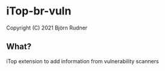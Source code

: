 # iTop-br-vuln

Copyright (C) 2021 Björn Rudner

## What?

iTop extension to add information from vulnerability scanners
